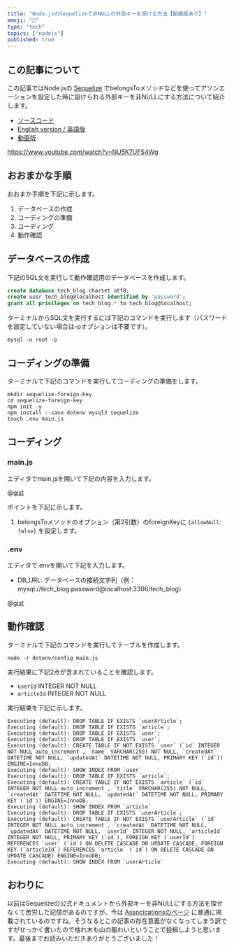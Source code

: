 ```yaml
---
title: "Node.jsのSequelizeで非NULLの外部キーを設ける方法【動画版あり】"
emoji: "🍂"
type: "tech"
topics: ["nodejs"]
published: true
---
```


## この記事について

この記事ではNode.jsの [Sequelize](https://sequelize.org/) でbelongsToメソッドなどを使ってアソシエーションを設定した時に設けられる外部キーを非NULLにする方法について紹介します。

- [ソースコード](https://gist.github.com/tatsuyasusukida/547fb468b9bf352ddf9046e2f88a4d5c#file-main-js)
- [English version / 英語版](https://gist.github.com/tatsuyasusukida/547fb468b9bf352ddf9046e2f88a4d5c)
- [動画版](https://www.youtube.com/watch?v=NU5K7UFS4Wg)

https://www.youtube.com/watch?v=NU5K7UFS4Wg



## おおまかな手順

おおまか手順を下記に示します。

1. データベースの作成
2. コーディングの準備
3. コーディング
4. 動作確認


## データベースの作成

下記のSQL文を実行して動作確認用のデータベースを作成します。

```sql
create database tech_blog charset utf8;
create user tech_blog@localhost identified by 'password';
grant all privileges on tech_blog.* to tech_blog@localhost;
```

ターミナルからSQL文を実行するには下記のコマンドを実行します（パスワードを設定していない場合は-pオプションは不要です）。

```shell
mysql -u root -p
```



## コーディングの準備

ターミナルで下記のコマンドを実行してコーディングの準備をします。

```shell
mkdir sequelize-foreign-key
cd sequelize-foreign-key
npm init -y
npm install --save dotenv mysql2 sequelize
touch .env main.js
```



## コーディング

### main.js

エディタでmain.jsを開いて下記の内容を入力します。

@[gist](https://gist.github.com/tatsuyasusukida/547fb468b9bf352ddf9046e2f88a4d5c?file=main.js)

ポイントを下記に示します。

1. belongsToメソッドのオプション（第2引数）のforeignKeyに `{allowNull: false}` を設定します。

### .env

エディタで.envを開いて下記を入力します。

- DB_URL: データベースの接続文字列（例：mysql://tech_blog:password@localhost:3306/tech_blog）

@[gist](https://gist.github.com/tatsuyasusukida/547fb468b9bf352ddf9046e2f88a4d5c?file=.env.example)



## 動作確認

ターミナルで下記のコマンドを実行してテーブルを作成します。

```shell
node -r dotenv/config main.js
```

実行結果に下記2点が含まれていることを確認します。

- `userId` INTEGER NOT NULL
- `articleId` INTEGER NOT NULL

実行結果を下記に示します。

```
Executing (default): DROP TABLE IF EXISTS `userArticle`;
Executing (default): DROP TABLE IF EXISTS `article`;
Executing (default): DROP TABLE IF EXISTS `user`;
Executing (default): DROP TABLE IF EXISTS `user`;
Executing (default): CREATE TABLE IF NOT EXISTS `user` (`id` INTEGER NOT NULL auto_increment , `name` VARCHAR(255) NOT NULL, `createdAt` DATETIME NOT NULL, `updatedAt` DATETIME NOT NULL, PRIMARY KEY (`id`)) ENGINE=InnoDB;
Executing (default): SHOW INDEX FROM `user`
Executing (default): DROP TABLE IF EXISTS `article`;
Executing (default): CREATE TABLE IF NOT EXISTS `article` (`id` INTEGER NOT NULL auto_increment , `title` VARCHAR(255) NOT NULL, `createdAt` DATETIME NOT NULL, `updatedAt` DATETIME NOT NULL, PRIMARY KEY (`id`)) ENGINE=InnoDB;
Executing (default): SHOW INDEX FROM `article`
Executing (default): DROP TABLE IF EXISTS `userArticle`;
Executing (default): CREATE TABLE IF NOT EXISTS `userArticle` (`id` INTEGER NOT NULL auto_increment , `createdAt` DATETIME NOT NULL, `updatedAt` DATETIME NOT NULL, `userId` INTEGER NOT NULL, `articleId` INTEGER NOT NULL, PRIMARY KEY (`id`), FOREIGN KEY (`userId`) REFERENCES `user` (`id`) ON DELETE CASCADE ON UPDATE CASCADE, FOREIGN KEY (`articleId`) REFERENCES `article` (`id`) ON DELETE CASCADE ON UPDATE CASCADE) ENGINE=InnoDB;
Executing (default): SHOW INDEX FROM `userArticle`
```



## おわりに

以前はSequelizeの公式ドキュメントから外部キーを非NULLにする方法を探せなくて苦労した記憶があるのですが、今は [Associcationsのページ](https://sequelize.org/docs/v6/core-concepts/assocs/#mandatory-versus-optional-associations) に普通に掲載されているのですね。そうなるとこの記事の存在意義がなくなってしまう訳ですがせっかく書いたので枯れ木も山の賑わいということで投稿しようと思います。最後までお読みいただきありがとうございました！
